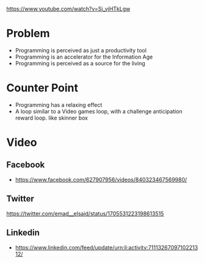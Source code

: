 https://www.youtube.com/watch?v=Sj_vjHTkLgw

# Problem
* Programming is perceived as just a productivity tool
* Programming is an accelerator for the Information Age
* Programming is perceived as a source for the living

# Counter Point
* Programming has a relaxing effect
* A loop similar to a Video games loop, with a challenge anticipation reward loop. like skinner box

# Video

## Facebook 

- https://www.facebook.com/627907956/videos/840323467569980/

## Twitter

https://twitter.com/emad__elsaid/status/1705531223198613515

## Linkedin

- https://www.linkedin.com/feed/update/urn:li:activity:7111326709710221312/